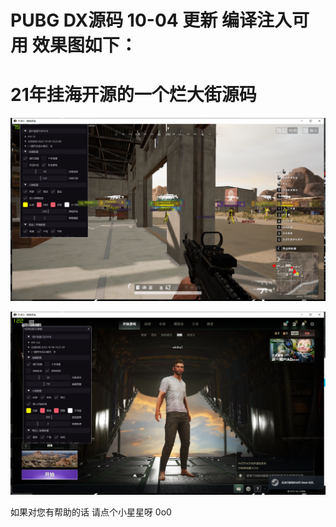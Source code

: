 # PUBG DX源码  10-04 更新 编译注入可用 效果图如下：

# 21年挂海开源的一个烂大街源码

![image](https://github.com/HOOK11/PUBG-DX/blob/master/img/QQ%E5%9B%BE%E7%89%8720231004162328.png)

![image](https://github.com/HOOK11/PUBG-DX/blob/master/img/QQ%E5%9B%BE%E7%89%8720231004162338.png)

如果对您有帮助的话 请点个小星星呀 0o0
